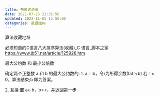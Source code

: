 ```yaml
---
title: 布隆过滤器
date: 2021-07-25 21:31:56
updated: 2022-11-05 15:58:00
categories: 数据结构
---
```


算法收藏地址

必须知道的C语言八大排序算法(收藏)_C 语言_脚本之家
<https://www.jb51.net/article/125928.htm>

最大公约数 和 最小公倍数

确定两个正整数 a 和 b 的最大公约数的:
1\. a ÷ b，令r为所得余数(0≤r<b)
若 r = 0，算法结束;b 即为答案。

<!-- more -->

2\. 互换:置 a←b，b←r，并返回第一步
